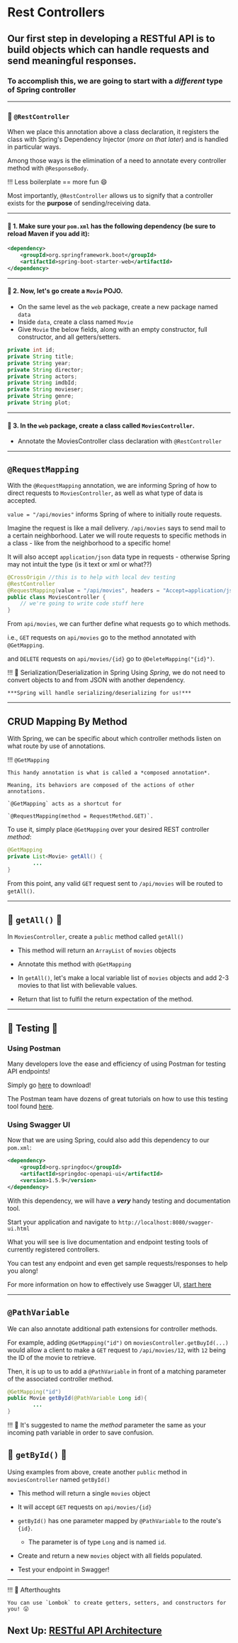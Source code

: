 # Rest Controllers

## Our first step in developing a RESTful API is to build objects which can handle requests and send meaningful responses.

### To accomplish this, we are going to start with a *different* type of Spring controller

---

### 🚨 `@RestController`

When we place this annotation above a class declaration, it registers the class with Spring's Dependency Injector (*more on that later*) and is
handled in particular ways.

Among those ways is the elimination of a need to annotate every controller method with `@ResponseBody`. 

!!! Less boilerplate == more fun 😄

Most importantly, `@RestController` allows us to signify that a controller exists for the **purpose** of sending/receiving data.

---
#### 🚨 1. Make sure your `pom.xml` has the following dependency (be sure to reload Maven if you add it):

```XML
<dependency>
    <groupId>org.springframework.boot</groupId>
    <artifactId>spring-boot-starter-web</artifactId>
</dependency>
```
---
#### 🚨 2. Now, let's go create a `Movie` POJO.
- On the same level as the `web` package, create a new package named `data`
- Inside `data`, create a class named `Movie`
- Give `Movie` the below fields, along with an empty constructor, full constructor, and all getters/setters.


```JAVA
private int id;
private String title;
private String year;
private String director;
private String actors;
private String imdbId;
private String movieser;
private String genre;
private String plot;
```
---
#### 🚨 3. In the `web` package, create a class called `MoviesController`.
- Annotate the MoviesController class declaration with `@RestController`

---

## `@RequestMapping`

With the `@RequestMapping` annotation, we are informing Spring of how to direct requests to `MoviesController`, as well
as what type of data is accepted.

`value = "/api/movies"` informs Spring of where to initially route requests. 

Imagine the request is like a mail delivery. `/api/movies` says to send mail to a certain neighborhood. Later we will route requests to specific methods in a class - like from the neighborhood to a specific home!

It will also accept `application/json` data type in
requests - otherwise Spring may not intuit the type (is it text or xml or what??)

```JAVA
@CrossOrigin //this is to help with local dev testing
@RestController
@RequestMapping(value = "/api/movies", headers = "Accept=application/json")
public class MoviesController {
    // we're going to write code stuff here
}
```

From `api/movies`, we can further define what requests go to which methods.

i.e., `GET` requests on `api/movies` go to the method annotated with `@GetMapping`.

and `DELETE` requests on `api/movies/{id}` go to `@DeleteMapping("{id}")`.

!!! 🧐 Serialization/Deserialization in Spring 
    Using *Spring*, we do not need to convert objects to and from JSON with another dependency. 
    
    ***Spring will handle serializing/deserializing for us!***
---

## CRUD Mapping By Method

With Spring, we can be specific about which controller methods listen on what route by use of annotations.

!!! `@GetMapping`

    This handy annotation is what is called a *composed annotation*. 
    
    Meaning, its behaviors are composed of the actions of other annotations. 

    `@GetMapping` acts as a shortcut for 
    
    `@RequestMapping(method = RequestMethod.GET)`.


To use it, simply place `@GetMapping` over your desired REST controller *method*:

```JAVA
@GetMapping
private List<Movie> getAll() {
        ...
}
```

From this point, any valid `GET` request sent to `/api/movies` will be routed to `getAll()`.

---

## 🚨 `getAll()` 🚨
In `MoviesController`, create a `public` method called `getAll()`

- This method will return an `ArrayList` of `movies` objects

- Annotate this method with `@GetMapping`

- In `getAll()`, let's make a local variable list of `movies` objects and add 2-3 movies to that list with believable values.

- Return that list to fulfil the return expectation of the method.

---

## 🧪 Testing 🧪

### Using Postman

Many developers love the ease and efficiency of using Postman for testing API endpoints!

Simply go [here](https://www.postman.com/downloads/) to download!

The Postman team have dozens of great tutorials on how to use this testing tool found [here](https://blog.postman.com/tag/tutorials/).

### Using **Swagger UI**

Now that we are using Spring, could also add this dependency to our `pom.xml`:

```XML
<dependency>
    <groupId>org.springdoc</groupId>
    <artifactId>springdoc-openapi-ui</artifactId>
    <version>1.5.9</version>
</dependency>
```

With this dependency, we will have a ***very*** handy testing and documentation tool.

Start your application and navigate to `http://localhost:8080/swagger-ui.html`

What you will see is live documentation and endpoint testing tools of currently registered controllers.

You can test any endpoint and even get sample requests/responses to help you along!

For more information on how to effectively use Swagger UI, [start here](https://swagger.io/docs/specification/about/)

---

## `@PathVariable`
We can also annotate additional path extensions for controller methods.

For example, adding `@GetMapping("id")` on
`moviesController.getBuyId(...)` would allow a client to make a
`GET` request to `/api/movies/12`, with `12` being the ID of the movie to retrieve.

Then, it is up to us to add a `@PathVariable` in front of a matching parameter of the associated controller method. 

```JAVA
@GetMapping("id")
public Movie getById(@PathVariable Long id){
        ...
}
```

!!! 🧐
    It's suggested to name the *method* parameter the same as your incoming path variable in order to save confusion.



## 🚨 `getById()` 🚨

Using examples from above, create another `public` method in `moviesController` named `getById()`

- This method will return a single `movies` object

- It will accept `GET` requests on `api/movies/{id}`

- `getById()` has one parameter mapped by `@PathVariable` to the route's `{id}`.
    - The parameter is of type `Long` and is named `id`.

- Create and return a new `movies` object with all fields populated.

- Test your endpoint in Swagger!

---

!!! 🧐 Afterthoughts 

    You can use `Lombok` to create getters, setters, and constructors for you! 😮


## Next Up: [RESTful API Architecture](5b-rest-architecture.md)





